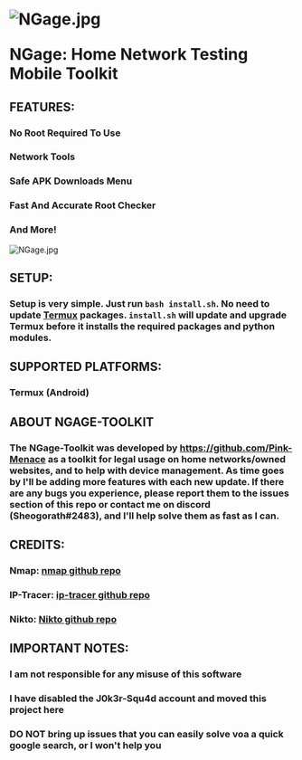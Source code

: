 <h1><img src="https://cdn.discordapp.com/attachments/727396578960343081/815307955499040818/20210226_224824.jpg" alt="NGage.jpg">

NGage: Home Network Testing Mobile Toolkit</img></h1>

## FEATURES:
### No Root Required To Use
### Network Tools
### Safe APK Downloads Menu
### Fast And Accurate Root Checker
### And More!
<img src="https://cdn.discordapp.com/attachments/727396578960343081/815308419145662544/20210226_224754.jpg" alt="NGage.jpg">

## SETUP:
### Setup is very simple. Just run `bash install.sh`. No need to update [Termux](https://github.com/termux) packages. `install.sh` will update and upgrade Termux before it installs the required packages and python modules.

## SUPPORTED PLATFORMS: 
### Termux (Android)

## ABOUT NGAGE-TOOLKIT
### The NGage-Toolkit was developed by https://github.com/Pink-Menace as a toolkit for legal usage on home networks/owned websites, and to help with device management. As time goes by I'll be adding more features with each new update. If there are any bugs you experience, please report them to the issues section of this repo or contact me on discord (Sheogorath#2483), and I'll help solve them as fast as I can.

## CREDITS: 
### Nmap: [nmap github repo](https://github.com/nmap/nmap)
### IP-Tracer: [ip-tracer github repo](https://github.com/rajkumardusad/IP-Tracer)
### Nikto: [Nikto github repo](https://github.com/sullo/nikto)

## IMPORTANT NOTES:
### I am not responsible for any misuse of this software
### I have disabled the J0k3r-Squ4d account and moved this project here
### DO NOT bring up issues that you can easily solve voa a quick google search, or I won't help you
